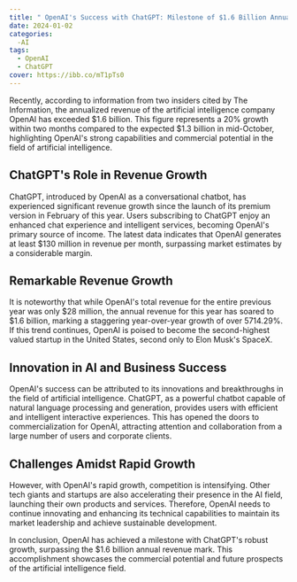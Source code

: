 ```yaml
---
title: " OpenAI's Success with ChatGPT: Milestone of $1.6 Billion Annual Revenue"
date: 2024-01-02
categories:
  -AI
tags:
  - OpenAI
  - ChatGPT
cover: https://ibb.co/mT1pTs0
---
```


Recently, according to information from two insiders cited by The Information, the annualized revenue of the artificial intelligence company OpenAI has exceeded $1.6 billion. This figure represents a 20% growth within two months compared to the expected $1.3 billion in mid-October, highlighting OpenAI's strong capabilities and commercial potential in the field of artificial intelligence.

## ChatGPT's Role in Revenue Growth

ChatGPT, introduced by OpenAI as a conversational chatbot, has experienced significant revenue growth since the launch of its premium version in February of this year. Users subscribing to ChatGPT enjoy an enhanced chat experience and intelligent services, becoming OpenAI's primary source of income. The latest data indicates that OpenAI generates at least $130 million in revenue per month, surpassing market estimates by a considerable margin.

## Remarkable Revenue Growth

It is noteworthy that while OpenAI's total revenue for the entire previous year was only $28 million, the annual revenue for this year has soared to $1.6 billion, marking a staggering year-over-year growth of over 5714.29%. If this trend continues, OpenAI is poised to become the second-highest valued startup in the United States, second only to Elon Musk's SpaceX.

## Innovation in AI and Business Success

OpenAI's success can be attributed to its innovations and breakthroughs in the field of artificial intelligence. ChatGPT, as a powerful chatbot capable of natural language processing and generation, provides users with efficient and intelligent interactive experiences. This has opened the doors to commercialization for OpenAI, attracting attention and collaboration from a large number of users and corporate clients.

## Challenges Amidst Rapid Growth

However, with OpenAI's rapid growth, competition is intensifying. Other tech giants and startups are also accelerating their presence in the AI field, launching their own products and services. Therefore, OpenAI needs to continue innovating and enhancing its technical capabilities to maintain its market leadership and achieve sustainable development.

In conclusion, OpenAI has achieved a milestone with ChatGPT's robust growth, surpassing the $1.6 billion annual revenue mark. This accomplishment showcases the commercial potential and future prospects of the artificial intelligence field.
